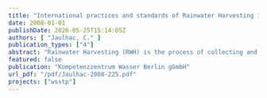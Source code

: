 ```yaml
---
title: "International practices and standards of Rainwater Harvesting in urban and peri-urban environment and current R&D projects"
date: 2008-01-01
publishDate: 2020-05-25T15:14:05Z
authors: [ "Jaulhac, C." ]
publication_types: ["4"]
abstract: "Rainwater Harvesting (RWH) is the process of collecting and storing rainwater for a later use. This technique could be an alternative water source in response of a climate change context. In this review, the state of this practice worldwide was studied. Some discrepancies between countries have been highlighted. First, between developed and developing countries, gaps concerning techniques and regarding the main purposes (water savings for the first ones and drinking purposes for the last ones) were reported. Then, within developed countries themselves, acceptance and standards of RWH installations are different, with precise guidelines and norms for countries leading the way on RWH practices. The scale of applications (RWH for households – up to 50 inhabitants, for large buildings and for urban area) is discussed and the state of the technique showed that there were more potential of technological development and challenges for large scale systems than for households. Finally, this report draws the attention to the needs in terms of Research and Development projects. Six main aspects were highlighted: drinking water, energy compensation, environmental impacts, economical aspects and the integration of stormwater management and rainwater harvesting. The last feature concerns hygienic aspect, but the report do not focus on this consideration."
featured: false
publication: "Kompetenzzentrum Wasser Berlin gGmbH"
url_pdf: "/pdf/Jaulhac-2008-225.pdf"
projects: ["wsstp"]
---
```


